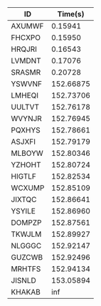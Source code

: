 |ID|Time(s)|
|-|-|
|AXUMWF|0.15941|
|FHCXPO|0.15950|
|HRQJRI|0.16543|
|LVMDNT|0.17076|
|SRASMR|0.20728|
|YSWVNF|152.66875|
|LMHEQI|152.73706|
|UULTVT|152.76178|
|WVYNJR|152.76945|
|PQXHYS|152.78661|
|ASJXFI|152.79179|
|MLBOYW|152.80346|
|YZHOHT|152.80724|
|HIGTLF|152.82534|
|WCXUMP|152.85109|
|JIXTQC|152.86641|
|YSYILE|152.86960|
|DOMPZP|152.87561|
|TKWJLM|152.89927|
|NLGGGC|152.92147|
|GUZCWB|152.92496|
|MRHTFS|152.94134|
|JISNLD|153.05894|
|KHAKAB|inf|
